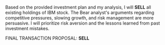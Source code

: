 Based on the provided investment plan and my analysis, I will **SELL** all existing holdings of IBM stock. The Bear analyst's arguments regarding competitive pressures, slowing growth, and risk management are more persuasive. I will prioritize risk aversion and the lessons learned from past investment mistakes.

FINAL TRANSACTION PROPOSAL: **SELL**